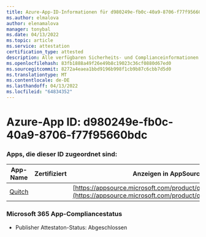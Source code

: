 ```yaml
---
title: Azure-App-ID-Informationen für d980249e-fb0c-40a9-8706-f77f95660bdc
ms.author: elmalova
author: elenamalova
manager: tonybal
ms.date: 04/13/2022
ms.topic: article
ms.service: attestation
certification_type: attested
description: Alle verfügbaren Sicherheits- und Complianceinformationen für d980249e-fb0c-40a9-8706-f77f95660bdc.
ms.openlocfilehash: 83fb1888a49f26e49b8c19023c36cf0880d67ed0
ms.sourcegitcommit: 8272a4eaea1bbd9196b998f1cb9b87c6cbb7d5d0
ms.translationtype: MT
ms.contentlocale: de-DE
ms.lasthandoff: 04/13/2022
ms.locfileid: "64834352"
---
```

# <a name="azure-app-id-d980249e-fb0c-40a9-8706-f77f95660bdc"></a>Azure-App ID: d980249e-fb0c-40a9-8706-f77f95660bdc


### <a name="apps-associated-with-this-id"></a>Apps, die dieser ID zugeordnet sind:
| **App-Name** | **Zertifiziert** | **Anzeigen in AppSource** |
|--------------|---------------|-----------------------|
| [Quitch](../forward/WA200003683.md) |  | [https://appsource.microsoft.com/product/office/WA200003683](https://appsource.microsoft.com/product/office/WA200003683) |

### <a name="microsoft-365-app-compliance-status"></a>Microsoft 365 App-Compliancestatus
- Publisher Attestaton-Status: Abgeschlossen
